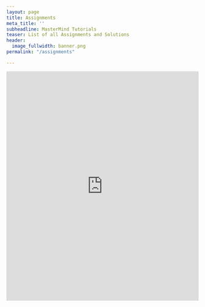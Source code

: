 ```yaml
---
layout: page
title: Assignments
meta_title: ''
subheadline: MasterMind Tutorials
teaser: List of all Assignments and Solutions
header:
  image_fullwidth: banner.png
permalink: "/assignments"

---
```


<iframe src="https://drive.google.com/embeddedfolderview?id=11Ozs1pxS3nmDvQ9jmcldaxG9eUev2-Jp#list" style="width:100%; height:600px; border:0;"></iframe>